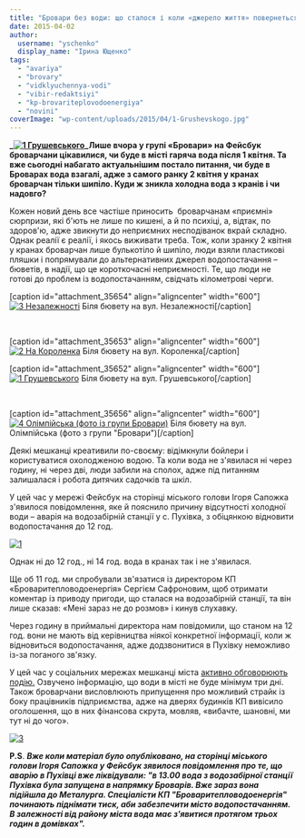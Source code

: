 ```yaml
---
title: "Бровари без води: що сталося і коли «джерело життя» повернеться в крани?"
date: 2015-04-02
author: 
  username: "yschenko"
  display_name: "Ірина Ющенко"
tags: 
  - "avariya"
  - "brovary"
  - "vidklyuchennya-vodi"
  - "vibir-redaktsiyi"
  - "kp-brovariteplovodoenergiya"
  - "novini"
coverImage: "wp-content/uploads/2015/04/1-Grushevskogo.jpg"
---
```


**_[![1 Грушевського](https://mpz.brovary.org/wp-content/uploads/2015/04/1-Grushevskogo.jpg)](https://mpz.brovary.org/wp-content/uploads/2015/04/1-Grushevskogo.jpg)_Лише вчора у групі «Бровари» на Фейсбук броварчани цікавилися, чи буде в місті гаряча вода після 1 квітня. Та вже сьогодні набагато актуальнішим постало питання, чи буде в Броварах вода взагалі, адже з самого ранку 2 квітня у кранах броварчан тільки шипіло. Куди ж зникла холодна вода з кранів і чи надовго?**

Кожен новий день все частіше приносить  броварчанам «приємні» сюрпризи, які б'ють не лише по кишені, а й по психіці, а, відтак, по здоров'ю, адже звикнути до неприємних несподіванок вкрай складно. Однак реалії є реалії, і якось виживати треба. Тож, коли зранку 2 квітня у кранах броварчан лише булькотіло й шипіло, люди взяли пластикові пляшки і попрямували до альтернативних джерел водопостачання – бюветів, в надії, що це короткочасні неприємності. Те, що люди не готові до проблем із водопостачанням, свідчать кілометрові черги.

\[caption id="attachment\_35654" align="aligncenter" width="600"\][![3 Незалежності](https://mpz.brovary.org/wp-content/uploads/2015/04/3-Nezalezhnosti.jpg)](https://mpz.brovary.org/wp-content/uploads/2015/04/3-Nezalezhnosti.jpg) Біля бювету на вул. Незалежності\[/caption\]

 

\[caption id="attachment\_35653" align="aligncenter" width="600"\][![2 На Короленка](https://mpz.brovary.org/wp-content/uploads/2015/04/2-Na-Korolenka.jpg)](https://mpz.brovary.org/wp-content/uploads/2015/04/2-Na-Korolenka.jpg) Біля бювету на вул. Короленка\[/caption\]

\[caption id="attachment\_35652" align="aligncenter" width="600"\][![1 Грушевського](https://mpz.brovary.org/wp-content/uploads/2015/04/1-Grushevskogo.jpg)](https://mpz.brovary.org/wp-content/uploads/2015/04/1-Grushevskogo.jpg) Біля бювету на вул. Грушевського\[/caption\]

 

\[caption id="attachment\_35656" align="aligncenter" width="600"\][![4 Олімпійська (фото із групи Бровари)](https://mpz.brovary.org/wp-content/uploads/2015/04/4-Olimpiyska-foto-iz-grupi-Brovari.jpg)](https://mpz.brovary.org/wp-content/uploads/2015/04/4-Olimpiyska-foto-iz-grupi-Brovari.jpg) Біля бювету на вул. Олімпійська (фото з групи "Бровари")\[/caption\]

Деякі мешканці креативили по-своєму: відімкнули бойлери і користуватися охолодженою водою. Та коли вода не з'явилася ні через годину, ні через дві, люди забили на сполох, адже під питанням залишалася і робота дитячих садочків та шкіл.

У цей час у мережі Фейсбук на сторінці міського голови Ігоря Сапожка  з'явилося повідомлення, яке й пояснило причину відсутності холодної води – аварія на водозабірній станції у с. Пухівка, з обіцянкою відновити водопостачання до 12 год.

[![1](https://mpz.brovary.org/wp-content/uploads/2015/04/1.jpg)](https://mpz.brovary.org/wp-content/uploads/2015/04/1.jpg)

Однак ні до 12 год., ні 14 год. вода в кранах так і не з'явилася.

Ще об 11 год. ми спробували зв'язатися із директором КП «Броваритепловодоенергія» Сергієм Сафроновим, щоб отримати коментар із приводу пригоди, що сталася на водозабірній станції, та він лише сказав: «Мені зараз не до розмов» і кинув слухавку.

Через годину в приймальні директора нам повідомили, що станом на 12 год. вони не мають від керівництва ніякої конкретної інформації, коли ж відновиться водопостачання, адже додзвонитися в Пухівку неможливо із-за поганого зв'язку.

У цей час у соціальних мережах мешканці міста [активно обговорюють подію.](https://www.facebook.com/groups/brovary/) Озвучено інформацію, що води в місті не буде мінімум три дні. Також броварчани висловлюють припущення про можливий страйк із боку працівників підприємства, адже на дверях будинків КП вивісило оголошення, що в них фінансова скрута, мовляв, «вибачте, шановні, ми тут ні до чого».

[![3](https://mpz.brovary.org/wp-content/uploads/2015/04/3.jpg)](https://mpz.brovary.org/wp-content/uploads/2015/04/3.jpg)

**P.S**. **_Вже коли матеріал було опубліковано, на сторінці міського голови Ігоря Сапожка у Фейсбук зявилося повідомлення про те, що аварію в Пухівці вже ліквідували: "в 13.00 вода з водозабірної станції Пухівка була запущена в напрямку Броварів. Вже зараз вона підійшла до Металурга. Спеціалісти КП "Броваритепловодоенергія" починають піднімати тиск, аби забезпечити місто водопостачанням. В залежності від району міста вода має з'явитися протягом трьох годин в домівках"._**
